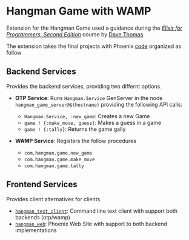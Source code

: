 # Hangman Game with WAMP

Extension for the Hangman Game used a guidance during the
[_Elixir for Programmers, Second Edition_](https://codestool.coding-gnome.com/courses/take/elixir-for-programmers-2/)
course by [Dave Thomas](https://github.com/pragdave)

The extension takes the final projects with Phoenix
[code](https://github.com/pragdave/e4p2-hangman/tree/19-04-finish_the_hangman_game)
organized as follow

## Backend Services

Provides the backend services, providing two differnt options.

* **OTP Service**: Runs `Hangman.Service` GenServer in the node `hangman_game_server@$(hostname)`
providing the following API calls:

  * `Hangman.Service, :new_game`: Creates a new Game
  * `game ! {:make_move, guess}`: Makes a guess in a game
  * `game ! {:tally}`: Returns the game gally

* **WAMP Service**: Registers the follow procedures
  * `com.hangman.game.new_game`
  * `com.hangman.game.make_move`
  * `com.hangman.game.tally`

## Frontend Services

Provides client alternatives for clients

* [`hangman_text_client`](hangman_frontend/apps/hangman_text_client): Command line text client with support both backends (otp/wamp)
* [`hangman_web`](hangman_frontend/apps/hangman_web): Phoenix Web Site with support to both backend implementations
